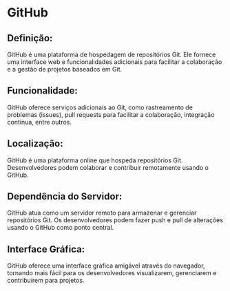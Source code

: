 # GitHub

## Definição:
GitHub é uma plataforma de hospedagem de repositórios Git. Ele fornece uma interface web e funcionalidades adicionais para facilitar a colaboração e a gestão de projetos baseados em Git.

## Funcionalidade:
GitHub oferece serviços adicionais ao Git, como rastreamento de problemas (issues), pull requests para facilitar a colaboração, integração contínua, entre outros.

## Localização:
GitHub é uma plataforma online que hospeda repositórios Git. Desenvolvedores podem colaborar e contribuir remotamente usando o GitHub.

## Dependência do Servidor:
GitHub atua como um servidor remoto para armazenar e gerenciar repositórios Git. Os desenvolvedores podem fazer push e pull de alterações usando o GitHub como ponto central.

## Interface Gráfica:
GitHub oferece uma interface gráfica amigável através do navegador, tornando mais fácil para os desenvolvedores visualizarem, gerenciarem e contribuírem para projetos.